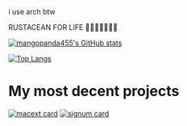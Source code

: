 i use arch btw

RUSTACEAN FOR LIFE 🦀🦀🦀🦀🦀🦀🦀

[![mangopanda455's GitHub stats](https://github-readme-stats.vercel.app/api?username=mangopanda455&show_icons=true&theme=tokyonight)](https://github.com/anuraghazra/github-readme-stats)

[![Top Langs](https://github-readme-stats.vercel.app/api/top-langs/?username=mangopanda455&layout=donut&theme=tokyonight&count_private=true&langs_count=16&size_weight=0.5&count_weight=0.5)](https://github.com/anuraghazra/github-readme-stats)

# My most decent projects

[![macext card](https://github-readme-stats.vercel.app/api/pin/?username=mangopanda455&repo=macext&theme=tokyonight)](https://github.com/mangopanda455/macext)
[![signum card](https://github-readme-stats.vercel.app/api/pin/?username=mangopanda455&repo=signum&theme=tokyonight)](https://github.com/mangopanda455/signum)

<!---
mangopanda455/mangopanda455 is a ✨ special ✨ repository because its `README.md` (this file) appears on your GitHub profile.
You can click the Preview link to take a look at your changes.
--->
